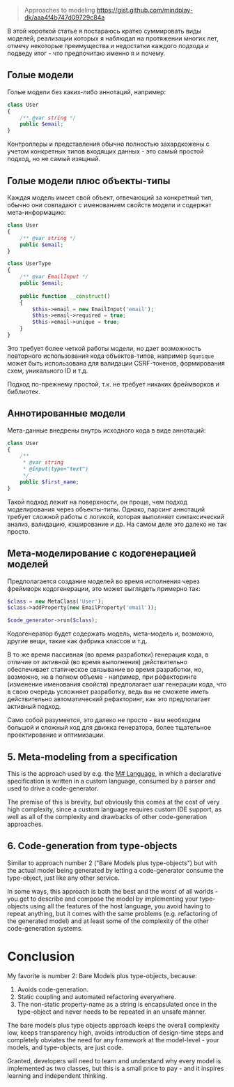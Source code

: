 >Approaches to modeling
https://gist.github.com/mindplay-dk/aaa4f4b747d09729c84a

В этой короткой статье я постараюсь кратко суммировать виды моделей, реализации которых я наблюдал на протяжении многих лет, отмечу некоторые преимущества и недостатки каждого подхода и подведу итог - что предпочитаю именно я и почему.

## Голые модели

Голые модели без каких-либо аннотаций, например:

```php
class User
{
    /** @var string */
    public $email;
}
```

Контроллеры и представления обычно полностью захардкожены с учетом конкретных типов входящих данных - это самый простой подход, но не самый изящный.

## Голые модели плюс объекты-типы

Каждая модель имеет свой объект, отвечающий за конкретный тип, обычно они совпадают с именованием свойств модели и содержат мета-информацию:

```php
class User
{
    /** @var string */
    public $email;
}

class UserType
{
    /** @var EmailInput */
    public $email;
    
    public function __construct()
    {
        $this->email = new EmailInput('email');
        $this->email->required = true;
        $this->email->unique = true;
    }
}
```

Это требует более четкой работы модели, но дает возможность повторного использования кода объектов-типов, например `$qunique` может быть использована для валидации CSRF-токенов, формирования схем, уникального ID и т.д.

Подход по-прежнему простой, т.к. не требует никаких фреймворков и библиотек.

## Аннотированные модели

Мета-данные внедрены внутрь исходного кода в виде аннотаций:

```php
class User
{
    /**
     * @var string
     * @input(type="text")
     */
    public $first_name;
}
```

Такой подход лежит на поверхности, он проще, чем подход моделирования через объекты-типы. Однако, парсинг аннотаций требует сложной работы с логикой, которая выполняет синтаксический анализ, валидацию, кэширование и др. На самом деле это далеко не так просто.

## Мета-моделирование с кодогенерацией моделей

Предполагается создание моделей во время исполнения через фреймворк кодогенерации, это может выглядеть примерно так:

```php
$class = new MetaClass('User');
$class->addProperty(new EmailProperty('email'));

$code_generator->run($class);
```

Кодогенератор будет содержать модель, мета-модель и, возможно, другие вещи, такие как фабрика классов и т.д.

В то же время пассивная (во время разработки) генерация кода, в отличие от активной (во время выполнения) действительно обеспечивает статическое связывание во время разработки, но, возможно, не в полном объеме - например, при рефакторинге (изменение именования свойств) предполагает шаг генерации кода, что в свою очередь усложняет разработку, ведь вы не сможете иметь действительно автоматический рефакторинг, как это предполагает активный подход.

Само собой разумеется, это далеко не просто - вам необходим большой и сложный код для движка генератора, более тщательное проектирование и оптимизации.

## 5. Meta-modeling from a specification

This is the approach used by e.g. the [M# Language](http://www.msharp.co.uk/), in which a declarative specification is written in a custom language, consumed by a parser and used to drive a code-generator.

The premise of this is brevity, but obviously this comes at the cost of very high complexity, since a custom language requires custom IDE support, as well as all of the complexity and drawbacks of other code-generation approaches.

## 6. Code-generation from type-objects

Similar to approach number 2 ("Bare Models plus type-objects") but with the actual model being generated by letting a code-generator consume the type-object, just like any other service.

In some ways, this approach is both the best and the worst of all worlds - you get to describe and compose the model by implementing your type-objects using all the features of the host language, you avoid having to repeat anything, but it comes with the same problems (e.g. refactoring of the generated model) and at least
some of the complexity of the other code-generation systems.

# Conclusion

My favorite is number 2: Bare Models plus type-objects, because:

1. Avoids code-generation.
2. Static coupling and automated refactoring everywhere.
3. The non-static property-name as a string is encapsulated once in the type-object and never needs to be repeated in an unsafe manner.

The bare models plus type objects approach keeps the overall complexity low, keeps transparency high, avoids introduction of design-time steps
and completely obviates the need for any framework at the model-level - your models, and type-objects, are just code.

Granted, developers will need to learn and understand why every model is implemented as two classes, but this is a small price to pay - and it inspires learning and independent thinking.